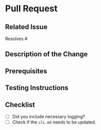# Pull Request

## Related Issue

Resolves #

## Description of the Change

<!-- Write an extensive description of the change so that a person reviewing have the best possible view over your work.  -->

## Prerequisites

<!-- Extra steps required before testing the change itself. -->

## Testing Instructions

<!-- List all the steps and information needed to comprehensively test the proposed solution. -->


## Checklist

- [ ] Did you include necessary logging?
- [ ] Check if the `cli.md` needs to be updated.

